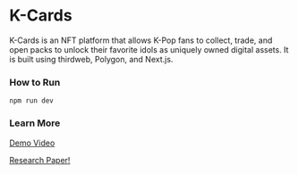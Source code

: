 # K-Cards
K-Cards is an NFT platform that allows K-Pop fans to collect, trade, and open packs to unlock their favorite idols as uniquely owned digital assets. It is built using thirdweb, Polygon, and Next.js.

### How to Run
`npm run dev`

### Learn More
[Demo Video](https://drive.google.com/file/d/1NO_Yavtu1wmEZ96n_aIOV0BhIRc37zpj/view?usp=sharing)

[Research Paper!](https://drive.google.com/file/d/1kkQEyIVSqW3EBZqgiqNSvn-xqHChjaST/view?usp=sharing)
